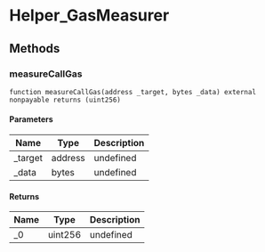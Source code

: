 # Helper_GasMeasurer









## Methods

### measureCallGas

```solidity
function measureCallGas(address _target, bytes _data) external nonpayable returns (uint256)
```





#### Parameters

| Name | Type | Description |
|---|---|---|
| _target | address | undefined
| _data | bytes | undefined

#### Returns

| Name | Type | Description |
|---|---|---|
| _0 | uint256 | undefined




